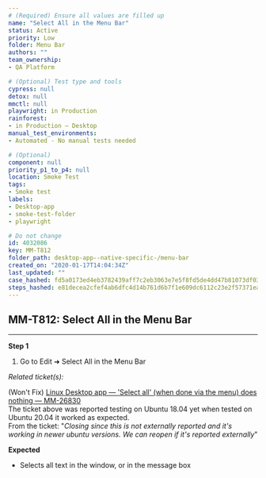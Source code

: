 ```yaml
---
# (Required) Ensure all values are filled up
name: "Select All in the Menu Bar"
status: Active
priority: Low
folder: Menu Bar
authors: ""
team_ownership: 
- QA Platform

# (Optional) Test type and tools
cypress: null
detox: null
mmctl: null
playwright: in Production
rainforest: 
- in Production — Desktop
manual_test_environments: 
- Automated - No manual tests needed

# (Optional)
component: null
priority_p1_to_p4: null
location: Smoke Test
tags: 
- Smoke test
labels: 
- Desktop-app
- smoke-test-folder
- playwright

# Do not change
id: 4032086
key: MM-T812
folder_path: desktop-app--native-specific-/menu-bar
created_on: "2020-01-17T14:04:34Z"
last_updated: ""
case_hashed: fd5a0173ed4eb3782439aff7c2eb3063e7e5f8fd5de4dd47b81073df035f76a972652367b4b746618c5a69223550160b
steps_hashed: e81decea2cfef4ab6dfc4d14b761d6b7f1e609dc6112c23e2f57371ea0633d0520a6ff0ba8eeffe5ba20c2e4e919bef0
---
```


## MM-T812: Select All in the Menu Bar

---

**Step 1**

1. Go to Edit ➜ Select All in the Menu Bar

_Related ticket(s):_

(Won't Fix) [Linux Desktop app — 'Select all' (when done via the menu) does nothing — MM-26830](https://mattermost.atlassian.net/browse/MM-26830)\
The ticket above was reported testing on Ubuntu 18.04 yet when tested on Ubuntu 20.04 it worked as expected.\
From the ticket: "_Closing since this is not externally reported and it's working in newer ubuntu versions. We can reopen if it's reported externally_"

**Expected**

- Selects all text in the window, or in the message box
